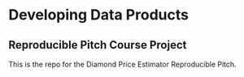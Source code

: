 # Developing Data Products
## Reproducible Pitch Course Project

This is the repo for the Diamond Price Estimator Reproducible Pitch.